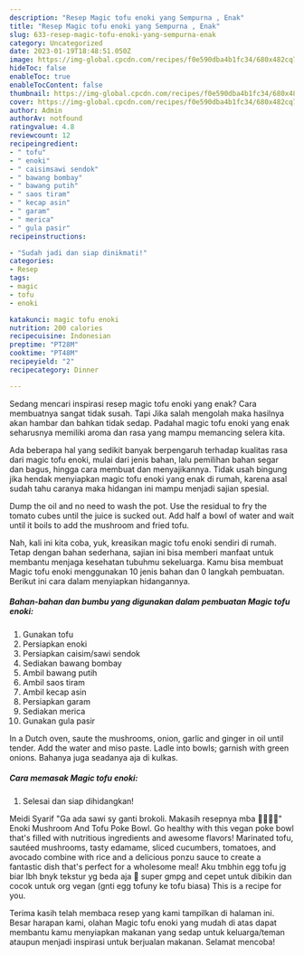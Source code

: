 ```yaml
---
description: "Resep Magic tofu enoki yang Sempurna , Enak"
title: "Resep Magic tofu enoki yang Sempurna , Enak"
slug: 633-resep-magic-tofu-enoki-yang-sempurna-enak
category: Uncategorized
date: 2023-01-19T18:48:51.050Z
image: https://img-global.cpcdn.com/recipes/f0e590dba4b1fc34/680x482cq70/magic-tofu-enoki-foto-resep-utama.jpg
hideToc: false
enableToc: true
enableTocContent: false
thumbnail: https://img-global.cpcdn.com/recipes/f0e590dba4b1fc34/680x482cq70/magic-tofu-enoki-foto-resep-utama.jpg
cover: https://img-global.cpcdn.com/recipes/f0e590dba4b1fc34/680x482cq70/magic-tofu-enoki-foto-resep-utama.jpg
author: Admin
authorAv: notfound
ratingvalue: 4.8
reviewcount: 12
recipeingredient:
- " tofu"
- " enoki"
- " caisimsawi sendok"
- " bawang bombay"
- " bawang putih"
- " saos tiram"
- " kecap asin"
- " garam"
- " merica"
- " gula pasir"
recipeinstructions:

- "Sudah jadi dan siap dinikmati!"
categories:
- Resep
tags:
- magic
- tofu
- enoki

katakunci: magic tofu enoki 
nutrition: 200 calories
recipecuisine: Indonesian
preptime: "PT28M"
cooktime: "PT48M"
recipeyield: "2"
recipecategory: Dinner

---
```



Sedang mencari inspirasi resep magic tofu enoki yang enak? Cara membuatnya sangat tidak susah. Tapi Jika salah mengolah maka hasilnya akan hambar dan bahkan tidak sedap. Padahal magic tofu enoki yang enak seharusnya memiliki aroma dan rasa yang mampu memancing selera kita.


Ada beberapa hal yang sedikit banyak berpengaruh terhadap kualitas rasa dari magic tofu enoki, mulai dari jenis bahan, lalu pemilihan bahan segar dan bagus, hingga cara membuat dan menyajikannya. Tidak usah bingung jika hendak menyiapkan magic tofu enoki yang enak di rumah, karena asal sudah tahu caranya maka hidangan ini mampu menjadi sajian spesial.

Dump the oil and no need to wash the pot. Use the residual to fry the tomato cubes until the juice is sucked out. Add half a bowl of water and wait until it boils to add the mushroom and fried tofu.


Nah, kali ini kita coba, yuk, kreasikan magic tofu enoki sendiri di rumah. Tetap dengan bahan sederhana, sajian ini bisa memberi manfaat untuk membantu menjaga kesehatan tubuhmu sekeluarga. Kamu bisa membuat Magic tofu enoki menggunakan 10 jenis bahan dan 0 langkah pembuatan. Berikut ini cara dalam menyiapkan hidangannya.

<!--inarticleads1-->

##### Bahan-bahan dan bumbu yang digunakan dalam pembuatan Magic tofu enoki:

1. Gunakan  tofu
1. Persiapkan  enoki
1. Persiapkan  caisim/sawi sendok
1. Sediakan  bawang bombay
1. Ambil  bawang putih
1. Ambil  saos tiram
1. Ambil  kecap asin
1. Persiapkan  garam
1. Sediakan  merica
1. Gunakan  gula pasir


In a Dutch oven, saute the mushrooms, onion, garlic and ginger in oil until tender. Add the water and miso paste. Ladle into bowls; garnish with green onions. Bahanya juga seadanya aja di kulkas. 

<!--inarticleads2-->

##### Cara memasak Magic tofu enoki:


1. Selesai dan siap dihidangkan!

Meidi Syarif &#34;Ga ada sawi sy ganti brokoli. Makasih resepnya mba 👍🏼👍🏼&#34; Enoki Mushroom And Tofu Poke Bowl. Go healthy with this vegan poke bowl that&#39;s filled with nutritious ingredients and awesome flavors! Marinated tofu, sautéed mushrooms, tasty edamame, sliced cucumbers, tomatoes, and avocado combine with rice and a delicious ponzu sauce to create a fantastic dish that&#39;s perfect for a wholesome meal! Aku tmbhin egg tofu jg biar lbh bnyk tekstur yg beda aja 🏻 super gmpg and cepet untuk dibikin dan cocok untuk org vegan (gnti egg tofuny ke tofu biasa) This is a recipe for you. 

Terima kasih telah membaca resep yang kami tampilkan di halaman ini. Besar harapan kami, olahan Magic tofu enoki yang mudah di atas dapat membantu kamu menyiapkan makanan yang sedap untuk keluarga/teman ataupun menjadi inspirasi untuk berjualan makanan. Selamat mencoba!
